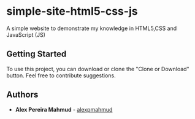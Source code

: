 # simple-site-html5-css-js

A simple website to demonstrate my knowledge in HTML5,CSS and JavaScript (JS)

## Getting Started

To use this project, you can download or clone the "Clone or Download" button. Feel free to contribute suggestions. 

## Authors

* **Alex Pereira Mahmud** - [alexpmahmud](https://github.com/alexpmahmud)

